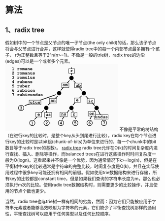 # 算法
## 1、radix tree
假如树中的一个节点是父节点的唯一子节点(the only child)的话，那么该子节点将会与父节点进行合并，这样就使得radix tree中的每一个内部节点最多拥有r个孩子， r为正整数且等于2^n(n>=1)。不像是一般的trie树，radix tree的边沿(edges)可以是一个或者多个元素。
![](images/2022-09-24-15-31-29.png)
不像是平常的树结构（在进行key的比较时，是整个key从头到尾进行比较），radix key在每个节点进行key的比较时是以bit组(chunk-of-bits)为单位来进行的，每一个chunk中的bit数目等于radix tree的基数r。
[radix tree](https://ivanzz1001.github.io/records/post/data-structure/2018/11/18/ds-radix-tree)
radix tree允许在O(k)的时间复杂度内进行查找、插入、删除等操作，而balanced trees在进行这些操作时时间复杂度一般为O(logn)。这看起来并不像是一个优势，因为通常情况下k>=log(n)，但是在平衡树中key的比较通常是字符串的完整比较，时间复杂度是O(k)，并且在实际使用过程中很多key可能还拥有相同的前缀。假如使用trie数据结构来进行存储，所有key的比较都是constant time，但是如果我们查询的字符串长度为m，那么也必须执行m次的比较。使用radix tree数据结构时，则需要更少的比较操作，并且使用的节点个数也更少。

当然，radix tree也与trie树一样有相同的劣势，然而：因为它们只能被应用于字符串元素或者能够高效映射为字符串的元素，它们缺少了平衡查找树那样的通用性，平衡查找树可以应用于任何类型以及任何比较顺序。
